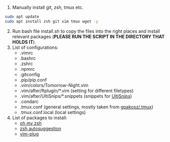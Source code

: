 1. Manually install git, zsh, tmux etc.
```bash
sudo apt update
sudo apt install zsh git vim tmux wget -y
```
2. Run bash file install.sh to copy the files into the right places and install relevant packages (**PLEASE RUN THE SCRIPT IN THE DIRECTORY THAT HOLDS IT**).
3. List of configurations:
    - .vimrc
    - .bashrc
    - .zshrc
    - .npmrc
    - .gitconfig
    - .pip/pip.conf
    - .vim/colors/Tomorrow-Night.vim
    - .vim/after/ftplugin/\*.vim (setting for different filetypes)
    - .vim/after/UltiSnips/\*.snippets (snippets for [UltiSnips](https://github.com/SirVer/ultisnips))
    - .condarc
    - .tmux.conf (general settings, mostly taken from [gpakosz/.tmux](https://github.com/gpakosz/.tmux.git))
    - .tmux.conf.local (local settings)
4. List of packages to install:
    - [oh my zsh](https://github.com/robbyrussell/oh-my-zsh)
    - [zsh autosuggestion](https://github.com/zsh-users/zsh-autosuggestions)
    - [vim-plug](https://github.com/junegunn/vim-plug)

